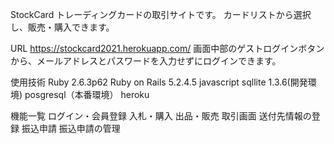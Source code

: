 StockCard
トレーディングカードの取引サイトです。
カードリストから選択し、販売・購入できます。

URL
https://stockcard2021.herokuapp.com/
画面中部のゲストログインボタンから、メールアドレスとパスワードを入力せずにログインできます。

使用技術
Ruby 2.6.3p62
Ruby on Rails 5.2.4.5
javascript
sqllite 1.3.6(開発環境)
posgresql（本番環境）
heroku

機能一覧
ログイン・会員登録
入札・購入
出品・販売
取引画面
送付先情報の登録
振込申請
振込申請の管理


